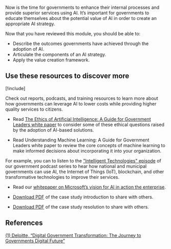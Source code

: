 Now is the time for governments to enhance their internal processes and provide superior services using AI. It’s important for governments to educate themselves about the potential value of AI in order to create an appropriate AI strategy.

Now that you have reviewed this module, you should be able to:

* Describe the outcomes governments have achieved through the adoption of AI.  
* Articulate the components of an AI strategy.  
* Apply the value creation framework.  

## Use these resources to discover more

[!include[](../../../includes/open-link-in-new-tab-note.md)]

Check out reports, podcasts, and training resources to learn more about how governments can leverage AI to lower costs while providing higher quality services to citizens.

* Read [The Ethics of Artificial Intelligence: A Guide for Government Leaders white paper](https://tech.humanrights.gov.au/sites/default/files/2019-02/AHRC_WEF_AI_WhitePaper2019.pdf) to consider some of these ethical questions raised by the adoption of AI-based solutions.

* Read Understanding Machine Learning: A Guide for Government Leaders white paper to review the core concepts of machine learning to make informed decisions about incorporating it into your organization.

For example, you can to listen to the ["Intelligent Technologies" episode](http://govpod.mpsn.libsynpro.com/001-predictive-technologies) of our government podcast series to hear how national and municipal governments can use AI, the Internet of Things (IoT), blockchain, and other transformative technologies to improve their services. 

* Read our [whitepaper on Microsoft’s vision for AI in action the enterprise](https://query.prod.cms.rt.microsoft.com/cms/api/am/binary/RE4CKw1).
  
* [Download PDF](https://aka.ms/AA55vdh) of the case study introduction to share with others.  
* [Download PDF](https://aka.ms/AA55nz0) of the case study resolution to share with others.  

## References

[(1) Deloitte, “Digital Government Transformation: The Journey to Governments Digital Future”](https://www2.deloitte.com/global/en/pages/public-sector/articles/digital-government-transformation.html)

